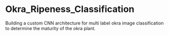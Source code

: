 # Okra_Ripeness_Classification
Building a custom CNN architecture for multi label okra image classification to determine the maturity of the okra plant.

